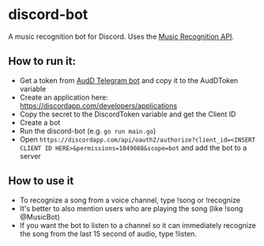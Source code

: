 # discord-bot
A music recognition bot for Discord. Uses the [Music Recognition API](https://audd.io/).

## How to run it:
- Get a token from [AudD Telegram bot](https://t.me/auddbot?start=api) and copy it to the AudDToken variable
- Create an application here: https://discordapp.com/developers/applications
- Copy the secret to the DiscordToken variable and get the Client ID
- Create a bot
- Run the discord-bot (e.g. `go run main.go`)
- Open `https://discordapp.com/api/oauth2/authorize?client_id=<INSERT CLIENT ID HERE>&permissions=1049088&scope=bot` and add the bot to a server

## How to use it
- To recognize a song from a voice channel, type !song or !recognize
- It's better to also mention users who are playing the song (like !song @MusicBot)
- If you want the bot to listen to a channel so it can immediately recognize the song from the last 15 second of audio, type !listen.
